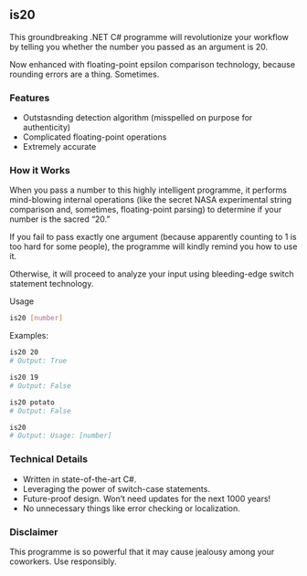 ## is20
This groundbreaking .NET C# programme will revolutionize your workflow by telling you whether the number you passed as an argument is 20.

Now enhanced with floating-point epsilon comparison technology, because rounding errors are a thing. Sometimes.

### Features
 - Outstasnding detection algorithm (misspelled on purpose for authenticity)
 - Complicated floating-point operations
 - Extremely accurate

### How it Works

When you pass a number to this highly intelligent programme, it performs mind-blowing internal operations (like the secret NASA experimental string comparison and, sometimes, floating-point parsing) to determine if your number is the sacred “20.”

If you fail to pass exactly one argument (because apparently counting to 1 is too hard for some people), the programme will kindly remind you how to use it.

Otherwise, it will proceed to analyze your input using bleeding-edge switch statement technology.

Usage
```bash
is20 [number]
```

Examples:
```bash
is20 20
# Output: True

is20 19
# Output: False

is20 potato
# Output: False

is20
# Output: Usage: [number]
```

### Technical Details
 - Written in state-of-the-art C#.
 - Leveraging the power of switch-case statements.
 - Future-proof design. Won’t need updates for the next 1000 years!
 - No unnecessary things like error checking or localization.

### Disclaimer

This programme is so powerful that it may cause jealousy among your coworkers. Use responsibly.